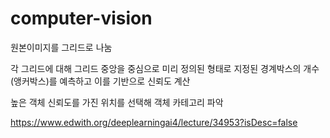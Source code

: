 # computer-vision

원본이미지를 그리드로 나눔

각 그리드에 대해 그리드 중앙을 중심으로 미리 정의된 형태로 지정된 경계박스의 개수(앵커박스)를 예측하고 이를 기반으로 신뢰도 계산

높은 객체 신뢰도를 가진 위치를 선택해 객체 카테고리 파악


https://www.edwith.org/deeplearningai4/lecture/34953?isDesc=false
